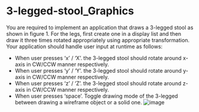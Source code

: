 # 3-legged-stool_Graphics
You are required to implement an application that draws a 3-legged stool as shown in figure 1. For the legs, first
create one in a display list and then draw it three times rotated appropriately using appropriate transformation.
Your application should handle user input at runtime as follows:
+ When user presses ‘x’ / ‘X’. the 3-legged stool should rotate around x-axis in CW/CCW manner
respectively.
+ When user presses ‘y’ / ‘Y’. the 3-legged stool should rotate around y-axis in CW/CCW manner
respectively.
+ When user presses ‘z’ / ‘Z’. the 3-legged stool should rotate around z-axis in CW/CCW manner
respectively.
+ When user presses ‘space’. Toggle drawing mode of the 3-legged between drawing a wireframe object or
a solid one.
![image](https://user-images.githubusercontent.com/101996959/236684070-145b9522-78d9-4a22-abdb-2391be1a39ce.png)

